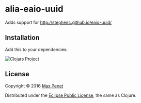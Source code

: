 # alia-eaio-uuid

Adds support for http://stephenc.github.io/eaio-uuid/

## Installation

Add this to your dependencies:

[![Clojars Project](https://img.shields.io/clojars/v/cc.qbits/alia-eaio-uuid.svg)](https://clojars.org/cc.qbits/alia-eaio-uuid)

## License

Copyright © 2016 [Max Penet](http://twitter.com/mpenet)

Distributed under the
[Eclipse Public License](http://www.eclipse.org/legal/epl-v10.html),
the same as Clojure.
